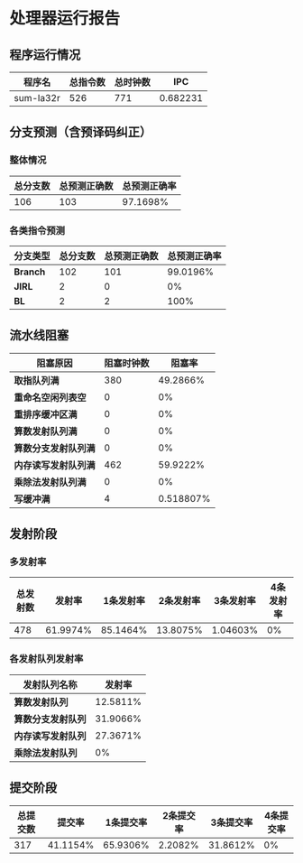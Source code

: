 # 处理器运行报告
## 程序运行情况
|程序名|总指令数|总时钟数|IPC|
|---|---|---|---|
|sum-la32r|526|771|0.682231|

## 分支预测（含预译码纠正）
### 整体情况
|总分支数|总预测正确数|总预测正确率|
|---|---|---|
|106|103|97.1698%|

### 各类指令预测
|分支类型|总分支数|总预测正确数|总预测正确率|
|---|---|---|---|
|**Branch**| 102 | 101 | 99.0196%|
|**JIRL**| 2 | 0 | 0%|
|**BL**| 2 | 2 | 100%|

## 流水线阻塞
|阻塞原因|阻塞时钟数|阻塞率|
|---|---|---|
|**取指队列满**| 380 | 49.2866%|
|**重命名空闲列表空**|0 | 0%|
|**重排序缓冲区满**|0 | 0%|
|**算数发射队列满**|0 | 0%|
|**算数分支发射队列满**|0 | 0%|
|**内存读写发射队列满**|462 | 59.9222%|
|**乘除法发射队列满**|0 | 0%|
|**写缓冲满**|4 | 0.518807%|

## 发射阶段
### 多发射率
|总发射数|发射率|1条发射率|2条发射率|3条发射率|4条发射率|
|---|---|---|---|---|---|
|478|61.9974%|85.1464%|13.8075%|1.04603%|0%|

### 各发射队列发射率
|发射队列名称|发射率|
|---|---|
|**算数发射队列**|12.5811%|
|**算数分支发射队列**|31.9066%|
|**内存读写发射队列**|27.3671%|
|**乘除法发射队列**|0%|

## 提交阶段
|总提交数|提交率|1条提交率|2条提交率|3条提交率|4条提交率|
|---|---|---|---|---|---|
|317|41.1154%|65.9306%|2.2082%|31.8612%|0%|
